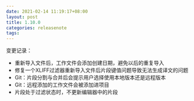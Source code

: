 ```yaml
---
date: 2021-02-14 11:19:17+08:00
layout: post
title: 1.10.0
categories: releasenote
tags: 
---
```


变更记录：

* 重新导入文件后，工作文件会添加创建日期，避免以后的重复导入
* 修复一个XLIFF过滤器重新导入文件后片段键值问题导致无法生成译文的问题
* Git：片段分割与合并后会提示用户选择使用本地版本还是远程版本
* Git：远程添加的工作文件会被添加进项目
* 片段处于过滤状态时，不更新编辑器中的片段


